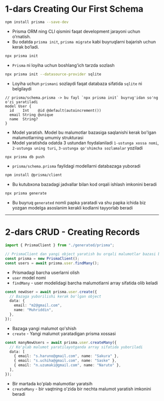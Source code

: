 # **1-dars Creating Our First Schema**

```bash
npm install prisma --save-dev
```

- Prisma ORM ning CLI qismini faqat development jarayoni uchun o‘rnatish.
- Bu odatda `prisma init`, `prisma migrate` kabi buyruqlarni bajarish uchun kerak bo‘ladi.

```bash
npx prisma init
```

- `Prisma` ni loyiha uchun boshlang'ich tarzda sozlash

```bash
npx prisma init --datasource-provider sqlite

```

- Loyiha uchun `prismani` sozlaydi faqat databaza sifatida `sqlite` ni belgilaydi

```tsx
// prisma/schema.prisma -> bu fayl `npx prisma init` buyrug'idan so'ng o'zi yaratiladi
model User {
  id    Int    @id @default(autoincrement())
  email String @unique
  name  String?
}
```

- Model yaratish. Model bu malumotlar bazasiga saqlanishi kerak bo'lgan malumotlarning umumiy strukturasi
- Model yaratishda odatda 3 ustundan foydalaniladi `1-ustunga xossa nomi`, `2-ustunga uning turi`, `3-ustunga qo'shimcha sozlamalar` yoziladi

```bash
npx prisma db push
```

- `prisma/schema.prisma` faylidagi modellarni databazaga yuboradi

```bash
npm install @prisma/client
```

- Bu kutubxona bazadagi jadvallar bilan kod orqali ishlash imkonini beradi

```bash
npx prisma generate
```

- Bu buyruq `generated` nomli papka yaratadi va shu papka ichida biz yozgan modelga asoslanim kerakli kodlarni tayyorlab beradi

---

# **2-dars CRUD - Creating Records**

```ts
import { PrismaClient } from "./generated/prisma";

// PrismaClient dan yangi object yaratish bu orqali malumotlar bazasi bilan ishlanadi
const prisma = new PrismaClient();
const users = await prisma.user.findMany();
```

- Prismadagi barcha userlarni olish
- `user` model nomi
- `findMany` - user modelidagi barcha malumotlarni array sifatida olib keladi

```ts
const newUser = await prisma.user.create({
  // Bazaga yuborilishi kerak bo'lgan object
  data: {
    email: "m2@gmail.com",
    name: "Muhriddin",
  },
});
```

- Bazaga yangi malumot qo'shish
- `create` - Yangi malumot yaratadigan prisma xossasi

```ts
const manyNewUsers = await prisma.user.createMany({
  // Ko'plab malumot yaratilayotganda array sifatida yuboriladi
  data: [
    { email: "s.haruno@gmail.com", name: "Sakura" },
    { email: "s.uchiha@gmail.com", name: "Saske" },
    { email: "n.uzumaki@gmail.com", name: "Naruto" },
  ],
});
```

- Bir martada ko'plab malumotlar yaratsih
- `createMany` - bir vaqtning o'zida bir nechta malumot yaratish imkonini beradi
